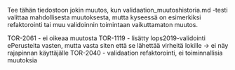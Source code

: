 Tee tähän tiedostoon jokin muutos, kun validaation_muutoshistoria.md -testi valittaa mahdollisesta muutoksesta, mutta kyseessä on esimerkiksi refaktorointi tai muu validoinnin toimintaan vaikuttamaton muutos.

TOR-2061 - ei oikeaa muutosta
TOR-1119 - lisätty lops2019-validointi ePerusteita vasten, mutta vasta siten että se lähettää virheitä lokille -> ei näy rajapinnan käyttäjälle
TOR-2040 - validaation refaktorointi, ei toiminnallisia muutoksia

